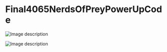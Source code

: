 # Final4065NerdsOfPreyPowerUpCode

![Image description](https://www.firstinspires.org/sites/default/files/uploads/rightimage/2018-power-up-logo-promo.jpg)

![Image description](https://cdn.discordapp.com/attachments/488101080933203968/491391511431217153/f6b53f31-3961-4e1d-93dc-46632f488473.png)
